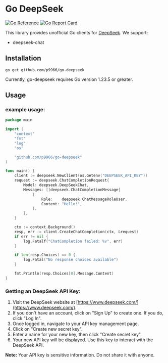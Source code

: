 # Go DeepSeek
[![Go Reference](https://pkg.go.dev/badge/github.com/p9966/go-deepseek.svg)](https://pkg.go.dev/github.com/p9966/go-deepseek)
[![Go Report Card](https://goreportcard.com/badge/github.com/p9966/go-deepseek)](https://goreportcard.com/report/github.com/p9966/go-deepseek)


This library provides unofficial Go clients for [DeepSeek](https://www.deepseek.com/). We support: 

* deepseek-chat

## Installation

```
go get github.com/p9966/go-deepseek
```
Currently, go-deepseek requires Go version 1.23.5 or greater.


## Usage

### example usage:

```go
package main

import (
	"context"
	"fmt"
	"log"
	"os"

	"github.com/p9966/go-deepseek"
)

func main() {
	client := deepseek.NewClient(os.Getenv("DEEPSEEK_API_KEY"))
	request := deepseek.ChatCompletionRequest{
		Model: deepseek.DeepSeekChat,
		Messages: []deepseek.ChatCompletionMessage{
			{
				Role:    deepseek.ChatMessageRoleUser,
				Content: "Hello!",
			},
		},
	}

	ctx := context.Background()
	resp, err := client.CreateChatCompletion(ctx, &request)
	if err != nil {
		log.Fatalf("ChatCompletion failed: %v", err)
	}

	if len(resp.Choices) == 0 {
		log.Fatal("No response choices available")
	}

	fmt.Println(resp.Choices[0].Message.Content)
}

```

### Getting an DeepSeek API Key:

1. Visit the DeepSeek website at [https://www.deepseek.com/](https://www.deepseek.com/).
2. If you don't have an account, click on "Sign Up" to create one. If you do, click "Log In".
3. Once logged in, navigate to your API key management page.
4. Click on "Create new secret key".
5. Enter a name for your new key, then click "Create secret key".
6. Your new API key will be displayed. Use this key to interact with the DeepSeek API.

**Note:** Your API key is sensitive information. Do not share it with anyone.